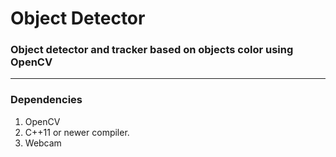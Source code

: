 # Object Detector
### Object detector and tracker based on objects color using OpenCV
---
### Dependencies

1. OpenCV
1. C++11 or newer compiler.
2. Webcam
